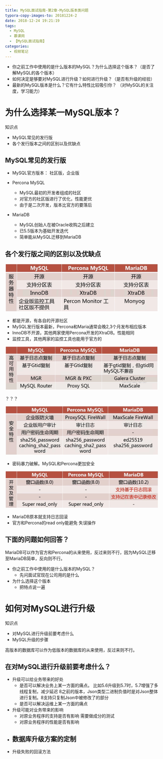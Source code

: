 ```yaml
---
title: MySQL面试指南-第2章-MySQL版本类问题
typora-copy-images-to: 20181224-2
date: 2018-12-24 19:21:19
tags:
  - MySQL
  - 慕课网
  - 【MySQL面试指南】
categories:
  - 视频笔记
---
```


- 你之前工作中使用的是什么版本的MySQL？为什么选择这个版本？（是否了解MySQL的各个版本）
- 如何决定是够要对MySQL进行升级？如何进行升级？（是否有升级的经验）
- 最新的MySQL版本是什么？它有什么特性比较吸引你？ （对MySQL的关注度，学习能力）

# 为什么选择某一MySQL版本？

知识点

- MySQL常见的发行版
- 各个发行版本之间的区别以及优缺点

## MySQL常见的发行版

- MySQL官方版本： 社区版，企业版

- Percona MySQL
  - MySQL最初的开发者组成的社区
  - 对官方的社区版进行了优化，性能更优
  - 由于是二次开发，版本比官方的要落后
- MariaDB
  - MySQL创始人在被Oracle收购之后建立
  - 已5.5版本为基础开发迭代
  - 简单能从MySQL迁移到MariaDB

## 各个发行版之间的区别以及优缺点

![1545647764419](20181224-2/1545647764419.png)

- 都是开源，有各自的开源社区
- MySQL发行版本最新，Percona和Maria通常会晚2,3个月发布相应版本
- InnoDB不开源，其他两家使用Percona开发的XtraDB。性能相同
- 监控工具，其他两家的监控工具也能用于官方的

![1545648312477](20181224-2/1545648312477.png)

？？？

![1545648505590](20181224-2/1545648505590.png)

- 密码暴力破解。MySQL和Percona更加安全

![1545648612973](20181224-2/1545648612973.png)

- MariaDB原本就支持日志回滚
- 官方和Percona的read only能避免 失误操作

## 下面的问题如何回答？

MariaDB可以作为官方和Percona的从来使用，反过来则不行，因为MySQL迁移至MariaDB简单，反向则不行。

- 你之前工作中使用的是什么版本的MySQL？
  - 先问面试官现在公司用的是什么 
- 为什么选择这个版本
  - 把特点说一遍

# 如何对MySQL进行升级

知识点

- 对MySQL进行升级前要考虑什么
- MySQL升级的步骤

高版本的数据库可以作为低版本的数据库的从来使用，反过来则不行。 

## 在对MySQL进行升级前要考虑什么？

- 升级可以给业务带来的好处
  - 是否可以解决业务上某一方面的痛点。
    比如5.6升级到5.7时，5.7增强了多线程复制，减少延迟
    8之前的版本，Json类型二进制负值时是对Json整体进行复制。8支持只复制Json中被修改了的部分
  - 是否可以解决运维上某一方面的痛点
- 升级可能对业务带来的影响
  - 对原业务程序的支持是否有影响
    需要做成分的测试
  - 对原业务程序的性能是否有影响
- 数据库升级方案的定制
  - 
- 升级失败的回滚方法

### 

## 
